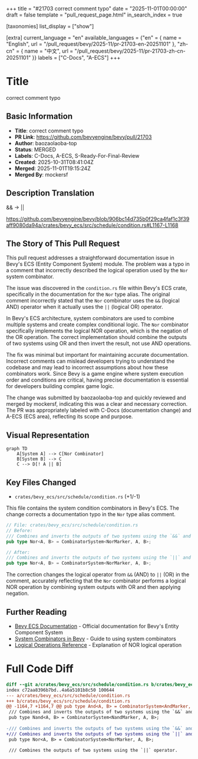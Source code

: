 +++
title = "#21703 correct comment typo"
date = "2025-11-01T00:00:00"
draft = false
template = "pull_request_page.html"
in_search_index = true

[taxonomies]
list_display = ["show"]

[extra]
current_language = "en"
available_languages = {"en" = { name = "English", url = "/pull_request/bevy/2025-11/pr-21703-en-20251101" }, "zh-cn" = { name = "中文", url = "/pull_request/bevy/2025-11/pr-21703-zh-cn-20251101" }}
labels = ["C-Docs", "A-ECS"]
+++

# Title
correct comment typo

## Basic Information
- **Title**: correct comment typo
- **PR Link**: https://github.com/bevyengine/bevy/pull/21703
- **Author**: baozaolaoba-top
- **Status**: MERGED
- **Labels**: C-Docs, A-ECS, S-Ready-For-Final-Review
- **Created**: 2025-10-31T08:41:04Z
- **Merged**: 2025-11-01T19:15:24Z
- **Merged By**: mockersf

## Description Translation
&& -> ||

https://github.com/bevyengine/bevy/blob/906bc14d735b0f29ca4faf1c3f39aff9080da94a/crates/bevy_ecs/src/schedule/condition.rs#L1167-L1168

## The Story of This Pull Request

This pull request addresses a straightforward documentation issue in Bevy's ECS (Entity Component System) module. The problem was a typo in a comment that incorrectly described the logical operation used by the `Nor` system combinator.

The issue was discovered in the `condition.rs` file within Bevy's ECS crate, specifically in the documentation for the `Nor` type alias. The original comment incorrectly stated that the `Nor` combinator uses the `&&` (logical AND) operator when it actually uses the `||` (logical OR) operator.

In Bevy's ECS architecture, system combinators are used to combine multiple systems and create complex conditional logic. The `Nor` combinator specifically implements the logical NOR operation, which is the negation of the OR operation. The correct implementation should combine the outputs of two systems using OR and then invert the result, not use AND operations.

The fix was minimal but important for maintaining accurate documentation. Incorrect comments can mislead developers trying to understand the codebase and may lead to incorrect assumptions about how these combinators work. Since Bevy is a game engine where system execution order and conditions are critical, having precise documentation is essential for developers building complex game logic.

The change was submitted by baozaolaoba-top and quickly reviewed and merged by mockersf, indicating this was a clear and necessary correction. The PR was appropriately labeled with C-Docs (documentation change) and A-ECS (ECS area), reflecting its scope and purpose.

## Visual Representation

```mermaid
graph TD
    A[System A] --> C[Nor Combinator]
    B[System B] --> C
    C --> D[! A || B]
```

## Key Files Changed

- `crates/bevy_ecs/src/schedule/condition.rs` (+1/-1)

This file contains the system condition combinators in Bevy's ECS. The change corrects a documentation typo in the `Nor` type alias comment.

```rust
// File: crates/bevy_ecs/src/schedule/condition.rs
// Before:
/// Combines and inverts the outputs of two systems using the `&&` and `!` operators.
pub type Nor<A, B> = CombinatorSystem<NorMarker, A, B>;

// After:
/// Combines and inverts the outputs of two systems using the `||` and `!` operators.
pub type Nor<A, B> = CombinatorSystem<NorMarker, A, B>;
```

The correction changes the logical operator from `&&` (AND) to `||` (OR) in the comment, accurately reflecting that the `Nor` combinator performs a logical NOR operation by combining system outputs with OR and then applying negation.

## Further Reading

- [Bevy ECS Documentation](https://docs.rs/bevy_ecs/latest/bevy_ecs/) - Official documentation for Bevy's Entity Component System
- [System Combinators in Bevy](https://bevyengine.org/learn/book/next/programming/ecs/system-combinators/) - Guide to using system combinators
- [Logical Operations Reference](https://en.wikipedia.org/wiki/Logical_NOR) - Explanation of NOR logical operation

# Full Code Diff
```diff
diff --git a/crates/bevy_ecs/src/schedule/condition.rs b/crates/bevy_ecs/src/schedule/condition.rs
index c72aa8396b7bd..4a6a5101b8c50 100644
--- a/crates/bevy_ecs/src/schedule/condition.rs
+++ b/crates/bevy_ecs/src/schedule/condition.rs
@@ -1164,7 +1164,7 @@ pub type And<A, B> = CombinatorSystem<AndMarker, A, B>;
 /// Combines and inverts the outputs of two systems using the `&&` and `!` operators.
 pub type Nand<A, B> = CombinatorSystem<NandMarker, A, B>;
 
-/// Combines and inverts the outputs of two systems using the `&&` and `!` operators.
+/// Combines and inverts the outputs of two systems using the `||` and `!` operators.
 pub type Nor<A, B> = CombinatorSystem<NorMarker, A, B>;
 
 /// Combines the outputs of two systems using the `||` operator.
```